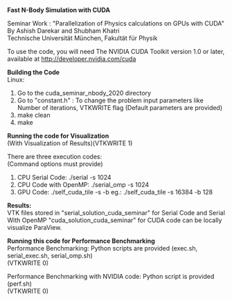 **Fast N-Body Simulation with CUDA**

Seminar Work : "Parallelization of Physics calculations on GPUs with CUDA" \
By Ashish Darekar and Shubham Khatri \
Technische Universität München, Fakultät für Physik

To use the code, you will need The NVIDIA CUDA Toolkit version
1.0 or later, available at http://developer.nvidia.com/cuda

**Building the Code**\
Linux:
1. Go to the cuda_seminar_nbody_2020 directory
2. Go to "constant.h" : To change the problem input parameters like Number of iterations, VTKWRITE flag (Default parameters are provided)
3. make clean
4. make

**Running the code for Visualization**\
(With Visualization of Results)(VTKWRITE 1)

There are three execution codes: \
(Command options must provide)
1. CPU Serial Code:           ./serial -s 1024
2. CPU Code with OpenMP:      ./serial_omp -s 1024
3. GPU Code:                  ./self_cuda_tile -s <Number of bodies> -b <Block size>
        eg.:                  ./self_cuda_tile -s 16384 -b 128

**Results:**\
VTK files stored in "serial_solution_cuda_seminar" for Serial Code and Serial With OpenMP
"cuda_solution_cuda_seminar" for CUDA code can be locally visualize ParaView.

**Running this code for Performance Benchmarking**\
Performance Benchmarking: Python scripts are provided (exec.sh, serial_exec.sh, serial_omp.sh)\
(VTKWRITE 0)

Performance Benchmarking with NVIDIA code: Python script is provided (perf.sh)\
(VTKWRITE 0)



